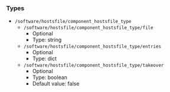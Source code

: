 
### Types

 - `/software/hostsfile/component_hostsfile_type`
    - `/software/hostsfile/component_hostsfile_type/file`
        - Optional
        - Type: string
    - `/software/hostsfile/component_hostsfile_type/entries`
        - Optional
        - Type: dict
    - `/software/hostsfile/component_hostsfile_type/takeover`
        - Optional
        - Type: boolean
        - Default value: false

